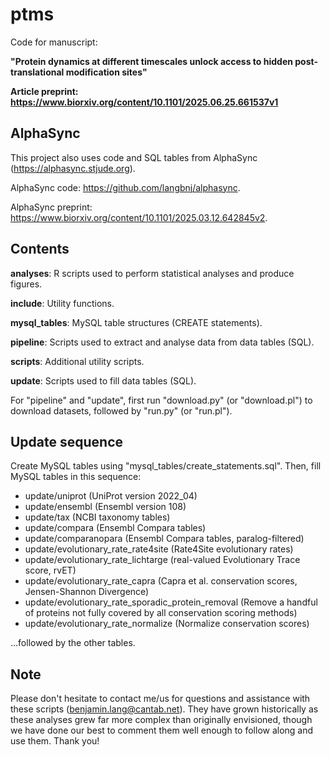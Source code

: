 # ptms
Code for manuscript:

**"Protein dynamics at different timescales unlock access to hidden post-translational modification sites"**

**Article preprint: https://www.biorxiv.org/content/10.1101/2025.06.25.661537v1**

## AlphaSync

This project also uses code and SQL tables from AlphaSync (https://alphasync.stjude.org). 

AlphaSync code: https://github.com/langbnj/alphasync.

AlphaSync preprint: https://www.biorxiv.org/content/10.1101/2025.03.12.642845v2.

## Contents

**analyses**: R scripts used to perform statistical analyses and produce figures.

**include**: Utility functions.

**mysql_tables**: MySQL table structures (CREATE statements).

**pipeline**: Scripts used to extract and analyse data from data tables (SQL).

**scripts**: Additional utility scripts.

**update**: Scripts used to fill data tables (SQL).

For "pipeline" and "update", first run "download.py" (or "download.pl") to download datasets, followed by "run.py" (or "run.pl").

## Update sequence

Create MySQL tables using "mysql_tables/create_statements.sql". Then, fill MySQL tables in this sequence:

- update/uniprot (UniProt version 2022_04)
- update/ensembl (Ensembl version 108)
- update/tax (NCBI taxonomy tables)
- update/compara (Ensembl Compara tables)
- update/comparanopara (Ensembl Compara tables, paralog-filtered)
- update/evolutionary_rate_rate4site (Rate4Site evolutionary rates)
- update/evolutionary_rate_lichtarge (real-valued Evolutionary Trace score, rvET)
- update/evolutionary_rate_capra (Capra et al. conservation scores, Jensen-Shannon Divergence)
- update/evolutionary_rate_sporadic_protein_removal (Remove a handful of proteins not fully covered by all conservation scoring methods)
- update/evolutionary_rate_normalize (Normalize conservation scores)

...followed by the other tables.


## Note

Please don't hesitate to contact me/us for questions and assistance with these scripts (<benjamin.lang@cantab.net>). They have grown historically as these analyses grew far more complex than originally envisioned, though we have done our best to comment them well enough to follow along and use them. Thank you!
